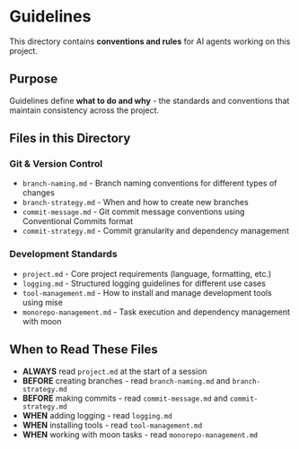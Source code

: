 # Guidelines

This directory contains **conventions and rules** for AI agents working on this project.

## Purpose

Guidelines define **what to do and why** - the standards and conventions that maintain consistency across the project.

## Files in this Directory

### Git & Version Control

- `branch-naming.md` - Branch naming conventions for different types of changes
- `branch-strategy.md` - When and how to create new branches
- `commit-message.md` - Git commit message conventions using Conventional Commits format
- `commit-strategy.md` - Commit granularity and dependency management

### Development Standards

- `project.md` - Core project requirements (language, formatting, etc.)
- `logging.md` - Structured logging guidelines for different use cases
- `tool-management.md` - How to install and manage development tools using mise
- `monorepo-management.md` - Task execution and dependency management with moon

## When to Read These Files

- **ALWAYS** read `project.md` at the start of a session
- **BEFORE** creating branches - read `branch-naming.md` and `branch-strategy.md`
- **BEFORE** making commits - read `commit-message.md` and `commit-strategy.md`
- **WHEN** adding logging - read `logging.md`
- **WHEN** installing tools - read `tool-management.md`
- **WHEN** working with moon tasks - read `monorepo-management.md`
